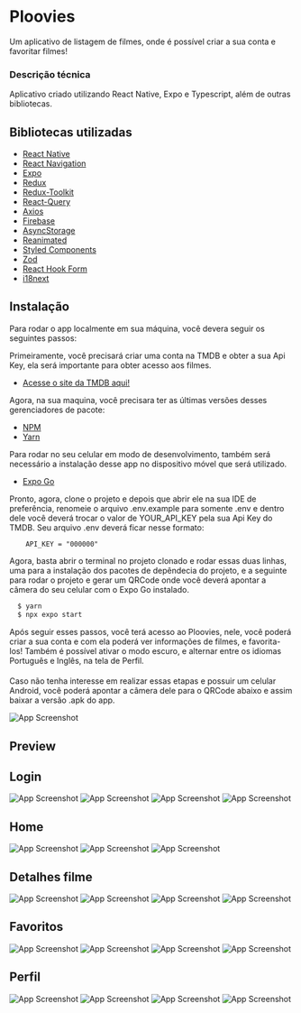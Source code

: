 
# Ploovies

Um aplicativo de listagem de filmes, onde é possível criar a sua conta e favoritar filmes!





### Descrição técnica
Aplicativo criado utilizando React Native, Expo e Typescript, além de outras bibliotecas.


## Bibliotecas utilizadas
 - [React Native]()
 - [React Navigation]()
 - [Expo]()
 - [Redux]()
 - [Redux-Toolkit]()
 - [React-Query]()
 - [Axios]()
 - [Firebase]()
 - [AsyncStorage]()
 - [Reanimated]()
 - [Styled Components]()
 - [Zod]()
 - [React Hook Form]()
 - [i18next]()
 



## Instalação

Para rodar o app localmente em sua máquina, você devera seguir os seguintes passos:

Primeiramente, você precisará criar uma conta na TMDB e obter a sua Api Key, ela será importante para obter acesso aos filmes.
- [Acesse o site da TMDB aqui!](https://www.themoviedb.org/?language=pt-BR)

Agora, na sua maquina, você precisara ter as últimas versões desses gerenciadores de pacote:
 - [NPM]()
 - [Yarn]()

Para rodar no seu celular em modo de desenvolvimento, também será necessário a instalação desse app no dispositivo móvel que será utilizado.
 - [Expo Go]()

Pronto, agora, clone o projeto e depois que abrir ele na sua IDE de preferência, renomeie o arquivo .env.example para somente .env e dentro dele você deverá trocar o valor de YOUR_API_KEY pela sua Api Key do TMDB. Seu arquivo .env deverá ficar nesse formato:
```
    API_KEY = "000000"
```

Agora, basta abrir o terminal no projeto clonado e rodar essas duas linhas, uma para a instalação dos pacotes de depêndecia do projeto, e a seguinte para rodar o projeto e gerar um QRCode onde você deverá apontar a câmera do seu celular com o Expo Go instalado.
```bash
  $ yarn
  $ npx expo start
```
Após seguir esses passos, você terá acesso ao Ploovies, nele, você poderá criar a sua conta e com ela poderá ver informações de filmes, e favorita-los! Também é possível ativar o modo escuro, e alternar entre os idiomas Português e Inglês, na tela de Perfil.

####

Caso não tenha interesse em realizar essas etapas e possuir um celular Android, você poderá apontar a câmera dele para o QRCode abaixo e assim baixar a versão .apk do app.

![App Screenshot](https://github.com/Pcfilho/Foovies/blob/master/readme-assets/qrplus-code-1682982011845.jpg) 

## Preview

## Login


![App Screenshot](https://github.com/Pcfilho/Foovies/blob/master/readme-assets/7k6j0w.gif)
![App Screenshot](https://github.com/Pcfilho/Foovies/blob/master/readme-assets/7k6ivx.gif)
![App Screenshot](https://github.com/Pcfilho/Foovies/blob/master/readme-assets/7k6izk.gif)
![App Screenshot](https://github.com/Pcfilho/Foovies/blob/master/readme-assets/7k6lz7.gif)

## Home

![App Screenshot](https://github.com/Pcfilho/Foovies/blob/master/readme-assets/7k6j5f.gif) 
![App Screenshot](https://github.com/Pcfilho/Foovies/blob/master/readme-assets/7k6jbh.gif) 
![App Screenshot](https://github.com/Pcfilho/Foovies/blob/master/readme-assets/7k6jcv.gif) 
## Detalhes filme

![App Screenshot](https://github.com/Pcfilho/Foovies/blob/master/readme-assets/7k6jhc.gif) 
![App Screenshot](https://github.com/Pcfilho/Foovies/blob/master/readme-assets/7k6jju.gif) 
![App Screenshot](https://github.com/Pcfilho/Foovies/blob/master/readme-assets/7k44yf.gif) 
![App Screenshot](https://github.com/Pcfilho/Foovies/blob/master/readme-assets/7k455e.gif) 

## Favoritos

![App Screenshot](https://github.com/Pcfilho/Foovies/blob/master/readme-assets/7k6jme.gif) 
![App Screenshot](https://github.com/Pcfilho/Foovies/blob/master/readme-assets/7k6jpn.gif)
![App Screenshot](https://github.com/Pcfilho/Foovies/blob/master/readme-assets/7k45cn.gif) 
![App Screenshot](https://github.com/Pcfilho/Foovies/blob/master/readme-assets/7k45fy.gif) 

## Perfil
![App Screenshot](https://github.com/Pcfilho/Foovies/blob/master/readme-assets/7k6l5z.gif)
![App Screenshot](https://github.com/Pcfilho/Foovies/blob/master/readme-assets/7k6lak.gif)
![App Screenshot](https://github.com/Pcfilho/Foovies/blob/master/readme-assets/7k45nd.gif) 
![App Screenshot](https://github.com/Pcfilho/Foovies/blob/master/readme-assets/7k45rh.gif) 
